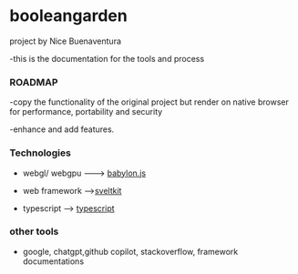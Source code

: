 # booleangarden
project by Nice Buenaventura

-this is the documentation for the tools and process 

### ROADMAP
-copy the functionality of the original project but render on native browser for performance, portability and security

-enhance and add features.

### Technologies

- webgl/ webgpu ---> [babylon.js](https://www.babylonjs.com/)

- web framework -->[sveltkit](https://svelte.dev/)

- typescript  --> [typescript](https://www.typescriptlang.org/)

### other tools

- google, chatgpt,github copilot,  stackoverflow, framework documentations

